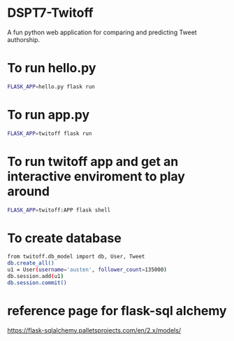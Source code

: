 # DSPT7-Twitoff
A fun python web application for comparing and predicting Tweet authorship.

# To run hello.py
```sh
FLASK_APP=hello.py flask run
```

# To run app.py
```sh
FLASK_APP=twitoff flask run
```

# To run twitoff app and get an interactive enviroment to play around
```sh
FLASK_APP=twitoff:APP flask shell
```
# To create database
```sh
from twitoff.db_model import db, User, Tweet
db.create_all()
u1 = User(username='austen', follower_count=135000)
db.session.add(u1)
db.session.commit()
```



# reference page for flask-sql alchemy
https://flask-sqlalchemy.palletsprojects.com/en/2.x/models/ 